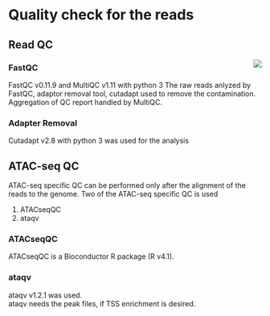 # Quality check for the reads

## Read QC

<img align="right"  src="https://github.com/RadPa/ATAC-seq/blob/main/pre-analysis/FastQC/qc.png"> 

### FastQC

FastQC v0.11.9 and MultiQC v1.11 with python 3
The raw reads anlyzed by FastQC, adaptor removal tool, cutadapt used to remove the contamination.
Aggregation of QC report handled by MultiQC.

### Adapter Removal
Cutadapt v2.8 with python 3 was used for the analysis

## ATAC-seq QC

ATAC-seq specific QC can be performed only after the alignment of the reads to the genome.
Two of the ATAC-seq specific QC is used
  1. ATACseqQC
  2. ataqv                                   

### ATACseqQC

ATACseqQC is a Bioconductor R package (R v4.1). 

### ataqv

ataqv v1.2.1 was used.\
ataqv needs the peak files, if TSS enrichment is desired.
